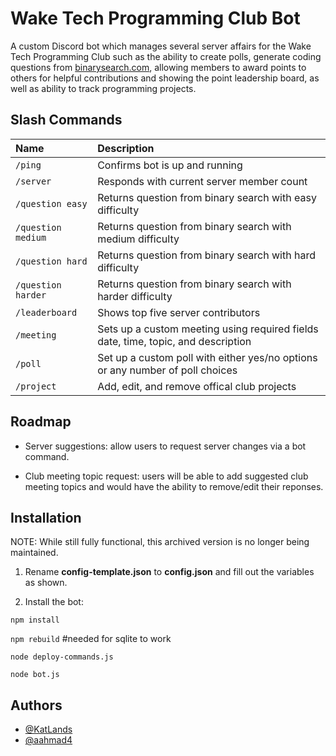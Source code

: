 # Wake Tech Programming Club Bot

A custom Discord bot which manages several server affairs for the Wake Tech Programming Club such as the ability to 
create polls, generate coding questions from [binarysearch.com](https://binarysearch.com/), allowing members to award 
points to others for helpful contributions and showing the point leadership board, as well as ability to track 
programming projects.

## Slash Commands

| Name               | Description                                                                       |
|:-------------------|:----------------------------------------------------------------------------------|
| `/ping`            | Confirms bot is up and running                                                    |
| `/server`          | Responds with current server member count                                         |
| `/question easy`   | Returns question from binary search with easy difficulty                          |
| `/question medium` | Returns question from binary search with medium difficulty                        |
| `/question hard`   | Returns question from binary search with hard difficulty                          |
| `/question harder` | Returns question from binary search with harder difficulty                        |
| `/leaderboard`     | Shows top five server contributors                                                |
| `/meeting`         | Sets up a custom meeting using required fields date, time, topic, and description |
| `/poll`            | Set up a custom poll with either yes/no options or any number of poll choices     |
| `/project`         | Add, edit, and remove offical club projects                                       |

## Roadmap

- Server suggestions: allow users to request server changes via a bot command.

- Club meeting topic request: users will be able to add suggested club meeting topics and would have the ability to remove/edit their reponses.

## Installation

NOTE: While still fully functional, this archived version is no longer being maintained.

1. Rename **config-template.json** to **config.json** and fill out the variables as shown.

2. Install the bot:

`npm install`

`npm rebuild` #needed for sqlite to work

`node deploy-commands.js`

`node bot.js`

## Authors

- [@KatLands](https://github.com/KatLands)
- [@aahmad4](https://github.com/aahmad4)
